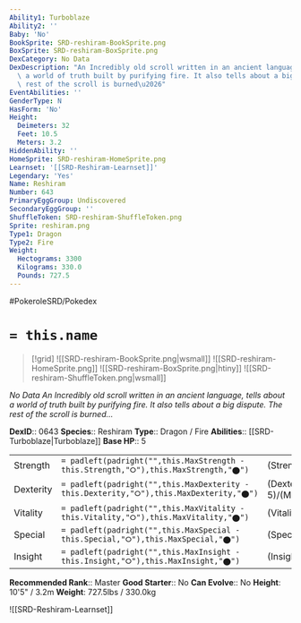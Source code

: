 ```yaml
---
Ability1: Turboblaze
Ability2: ''
Baby: 'No'
BookSprite: SRD-reshiram-BookSprite.png
BoxSprite: SRD-reshiram-BoxSprite.png
DexCategory: No Data
DexDescription: "An Incredibly old scroll written in an ancient language, tells about\
  \ a world of truth built by purifying fire. It also tells about a big dispute. The\
  \ rest of the scroll is burned\u2026"
EventAbilities: ''
GenderType: N
HasForm: 'No'
Height:
  Deimeters: 32
  Feet: 10.5
  Meters: 3.2
HiddenAbility: ''
HomeSprite: SRD-reshiram-HomeSprite.png
Learnset: '[[SRD-Reshiram-Learnset]]'
Legendary: 'Yes'
Name: Reshiram
Number: 643
PrimaryEggGroup: Undiscovered
SecondaryEggGroup: ''
ShuffleToken: SRD-reshiram-ShuffleToken.png
Sprite: reshiram.png
Type1: Dragon
Type2: Fire
Weight:
  Hectograms: 3300
  Kilograms: 330.0
  Pounds: 727.5
---
```


#PokeroleSRD/Pokedex

# `= this.name`

> [!grid]
> ![[SRD-reshiram-BookSprite.png|wsmall]]
> ![[SRD-reshiram-HomeSprite.png]]
> ![[SRD-reshiram-BoxSprite.png|htiny]]
> ![[SRD-reshiram-ShuffleToken.png|wsmall]]


*No Data*
*An Incredibly old scroll written in an ancient language, tells about a world of truth built by purifying fire. It also tells about a big dispute. The rest of the scroll is burned…*

**DexID**:: 0643
**Species**:: Reshiram
**Type**:: Dragon / Fire
**Abilities**:: [[SRD-Turboblaze|Turboblaze]]
**Base HP**:: 5

|           |                                                                                        |                                          |
| --------- | -------------------------------------------------------------------------------------- | ---------------------------------------- |
| Strength  | `= padleft(padright("",this.MaxStrength - this.Strength,"⭘"),this.MaxStrength,"⬤")`    | (Strength::7)/(MaxStrength::7)   |
| Dexterity | `= padleft(padright("",this.MaxDexterity - this.Dexterity,"⭘"),this.MaxDexterity,"⬤")` | (Dexterity:: 5)/(MaxDexterity::5) |
| Vitality  | `= padleft(padright("",this.MaxVitality - this.Vitality,"⭘"),this.MaxVitality,"⬤")`    | (Vitality::6)/(MaxVitality::6)   |
| Special   | `= padleft(padright("",this.MaxSpecial - this.Special,"⭘"),this.MaxSpecial,"⬤")`       | (Special::8)/(MaxSpecial::8)     |
| Insight   | `= padleft(padright("",this.MaxInsight - this.Insight,"⭘"),this.MaxInsight,"⬤")`       | (Insight::7)/(MaxInsight::7)     |


**Recommended Rank**:: Master
**Good Starter**:: No
**Can Evolve**:: No
**Height**: 10'5" / 3.2m
**Weight**: 727.5lbs / 330.0kg

![[SRD-Reshiram-Learnset]]